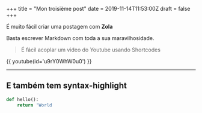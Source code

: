 +++
title = "Mon troisième post"
date = 2019-11-14T11:53:00Z
draft = false
+++

É muito fácil criar uma postagem com **Zola**

Basta escrever Markdown com toda a sua maravilhosidade.

> É fácil acoplar um video do Youtube usando Shortcodes

{{ youtube(id='u9rY0WhW0u0') }}

---

## E também tem syntax-highlight

```python
def hello():
    return 'World
```